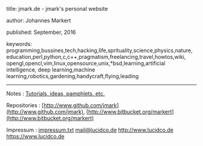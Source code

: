 title: jmark.de - jmark's personal website

author: Johannes Markert

published: September, 2016

keywords:
    programming,bussines,tech,hacking,life,sprituality,science,physics,nature,
    education,perl,python,c,c++,pragmatism,freelancing,travel,howtos,wiki,
    opengl,opencl,vim,linux,opensource,unix,*bsd,learning,artificial intelligence,
    deep learning,machine learning,robotics,gardening,handycraft,flying,leading

---

Notes
  : [Tutorials, ideas, pamphlets, etc.](/notes.html)

Repositories
  : [http://www.github.com/jmark](http://www.github.com/jmark),
    [http://www.bitbucket.org/markert](http://www.bitbucket.org/markert)

Impressum
  : [impressum.txt](impressum.txt)
mail@lucidco.de
http://www.lucidco.de
https://www.lucidco.de

   
